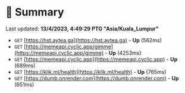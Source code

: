# 📖 Summary
Last updated: **13/4/2023, 4:49:29 PTG "Asia/Kuala_Lumpur"**

- `GET` [https://hst.aytea.ga](https://hst.aytea.ga) - **Up** (562ms)
- `GET` [https://memeapi.cyclic.app/gimme](https://memeapi.cyclic.app/gimme) - **Up** (4253ms)
- `GET` [https://memeapi.cyclic.app](https://memeapi.cyclic.app) - **Up** (689ms)
- `GET` [https://klik.ml/health](https://klik.ml/health) - **Up** (765ms)
- `GET` [https://dumb.onrender.com](https://dumb.onrender.com) - **Up** (651ms)
